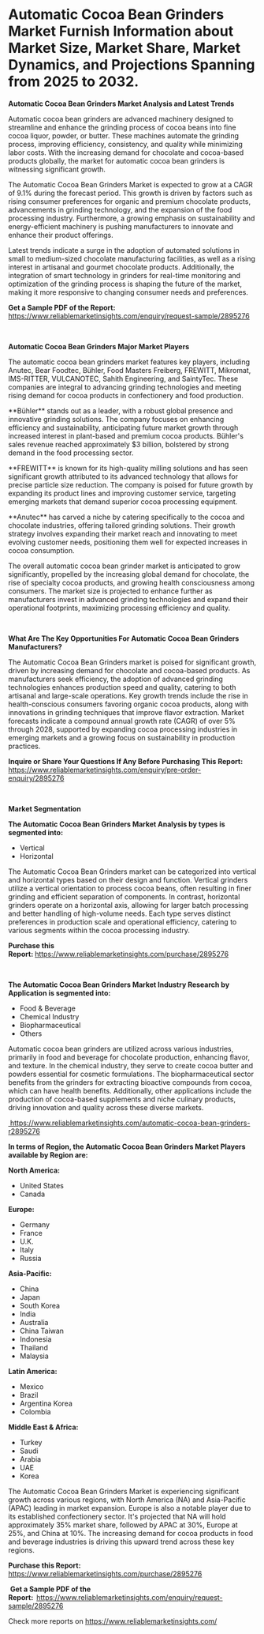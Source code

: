 <p><h1>Automatic Cocoa Bean Grinders Market Furnish Information about Market Size, Market Share, Market Dynamics, and Projections Spanning from 2025 to 2032.</h1></p><p><strong>Automatic Cocoa Bean Grinders Market Analysis and Latest Trends</strong></p>
<p><p>Automatic cocoa bean grinders are advanced machinery designed to streamline and enhance the grinding process of cocoa beans into fine cocoa liquor, powder, or butter. These machines automate the grinding process, improving efficiency, consistency, and quality while minimizing labor costs. With the increasing demand for chocolate and cocoa-based products globally, the market for automatic cocoa bean grinders is witnessing significant growth.</p><p>The Automatic Cocoa Bean Grinders Market is expected to grow at a CAGR of 9.1% during the forecast period. This growth is driven by factors such as rising consumer preferences for organic and premium chocolate products, advancements in grinding technology, and the expansion of the food processing industry. Furthermore, a growing emphasis on sustainability and energy-efficient machinery is pushing manufacturers to innovate and enhance their product offerings.</p><p>Latest trends indicate a surge in the adoption of automated solutions in small to medium-sized chocolate manufacturing facilities, as well as a rising interest in artisanal and gourmet chocolate products. Additionally, the integration of smart technology in grinders for real-time monitoring and optimization of the grinding process is shaping the future of the market, making it more responsive to changing consumer needs and preferences.</p></p>
<p><strong>Get a Sample PDF of the Report:&nbsp;</strong> <a href="https://www.reliablemarketinsights.com/enquiry/request-sample/2895276?utm_campaign=3497&utm_medium=2&utm_source=Github&utm_content=ia&utm_term=15032025&utm_id=automatic-cocoa-bean-grinders">https://www.reliablemarketinsights.com/enquiry/request-sample/2895276</a></p>
<p>&nbsp;</p>
<p><strong>Automatic Cocoa Bean Grinders Major Market Players</strong></p>
<p><p>The automatic cocoa bean grinders market features key players, including Anutec, Bear Foodtec, Bühler, Food Masters Freiberg, FREWITT, Mikromat, IMS-RITTER, VULCANOTEC, Sahith Engineering, and SaintyTec. These companies are integral to advancing grinding technologies and meeting rising demand for cocoa products in confectionery and food production.</p><p>**Bühler** stands out as a leader, with a robust global presence and innovative grinding solutions. The company focuses on enhancing efficiency and sustainability, anticipating future market growth through increased interest in plant-based and premium cocoa products. Bühler's sales revenue reached approximately $3 billion, bolstered by strong demand in the food processing sector.</p><p>**FREWITT** is known for its high-quality milling solutions and has seen significant growth attributed to its advanced technology that allows for precise particle size reduction. The company is poised for future growth by expanding its product lines and improving customer service, targeting emerging markets that demand superior cocoa processing equipment.</p><p>**Anutec** has carved a niche by catering specifically to the cocoa and chocolate industries, offering tailored grinding solutions. Their growth strategy involves expanding their market reach and innovating to meet evolving customer needs, positioning them well for expected increases in cocoa consumption.</p><p>The overall automatic cocoa bean grinder market is anticipated to grow significantly, propelled by the increasing global demand for chocolate, the rise of specialty cocoa products, and growing health consciousness among consumers. The market size is projected to enhance further as manufacturers invest in advanced grinding technologies and expand their operational footprints, maximizing processing efficiency and quality.</p></p>
<p>&nbsp;</p>
<p><strong>What Are The Key Opportunities For Automatic Cocoa Bean Grinders Manufacturers?</strong></p>
<p><p>The Automatic Cocoa Bean Grinders market is poised for significant growth, driven by increasing demand for chocolate and cocoa-based products. As manufacturers seek efficiency, the adoption of advanced grinding technologies enhances production speed and quality, catering to both artisanal and large-scale operations. Key growth trends include the rise in health-conscious consumers favoring organic cocoa products, along with innovations in grinding techniques that improve flavor extraction. Market forecasts indicate a compound annual growth rate (CAGR) of over 5% through 2028, supported by expanding cocoa processing industries in emerging markets and a growing focus on sustainability in production practices.</p></p>
<p><strong>Inquire or Share Your Questions If Any Before Purchasing This Report:</strong> <a href="https://www.reliablemarketinsights.com/enquiry/pre-order-enquiry/2895276?utm_campaign=3497&utm_medium=2&utm_source=Github&utm_content=ia&utm_term=15032025&utm_id=automatic-cocoa-bean-grinders">https://www.reliablemarketinsights.com/enquiry/pre-order-enquiry/2895276</a></p>
<p>&nbsp;</p>
<p><strong>Market Segmentation</strong></p>
<p><strong>The Automatic Cocoa Bean Grinders Market Analysis by types is segmented into:</strong></p>
<p><ul><li>Vertical</li><li>Horizontal</li></ul></p>
<p><p>The Automatic Cocoa Bean Grinders market can be categorized into vertical and horizontal types based on their design and function. Vertical grinders utilize a vertical orientation to process cocoa beans, often resulting in finer grinding and efficient separation of components. In contrast, horizontal grinders operate on a horizontal axis, allowing for larger batch processing and better handling of high-volume needs. Each type serves distinct preferences in production scale and operational efficiency, catering to various segments within the cocoa processing industry.</p></p>
<p><strong>Purchase this Report:&nbsp;</strong><a href="https://www.reliablemarketinsights.com/purchase/2895276?utm_campaign=3497&utm_medium=2&utm_source=Github&utm_content=ia&utm_term=15032025&utm_id=automatic-cocoa-bean-grinders">https://www.reliablemarketinsights.com/purchase/2895276</a></p>
<p>&nbsp;</p>
<p><strong>The Automatic Cocoa Bean Grinders Market Industry Research by Application is segmented into:</strong></p>
<p><ul><li>Food & Beverage</li><li>Chemical Industry</li><li>Biopharmaceutical</li><li>Others</li></ul></p>
<p><p>Automatic cocoa bean grinders are utilized across various industries, primarily in food and beverage for chocolate production, enhancing flavor, and texture. In the chemical industry, they serve to create cocoa butter and powders essential for cosmetic formulations. The biopharmaceutical sector benefits from the grinders for extracting bioactive compounds from cocoa, which can have health benefits. Additionally, other applications include the production of cocoa-based supplements and niche culinary products, driving innovation and quality across these diverse markets.</p></p>
<p><a href="https://www.reliablemarketinsights.com/automatic-cocoa-bean-grinders-r2895276?utm_campaign=3497&utm_medium=2&utm_source=Github&utm_content=ia&utm_term=15032025&utm_id=automatic-cocoa-bean-grinders">&nbsp;https://www.reliablemarketinsights.com/automatic-cocoa-bean-grinders-r2895276</a></p>
<p><strong>In terms of Region, the Automatic Cocoa Bean Grinders Market Players available by Region are:</strong></p>
<p>
    <p> <strong> North America: </strong>
        <ul>
            <li>United States</li>
            <li>Canada</li>
        </ul>
        </p> 
    <p> <strong> Europe: </strong>
        <ul>
            <li>Germany</li>
            <li>France</li>
            <li>U.K.</li>
            <li>Italy</li>
            <li>Russia</li>
        </ul>
        </p> 
    <p> <strong> Asia-Pacific: </strong>
        <ul>
            <li>China</li>
            <li>Japan</li>
            <li>South Korea</li>
            <li>India</li>
            <li>Australia</li>
            <li>China Taiwan</li>
            <li>Indonesia</li>
            <li>Thailand</li>
            <li>Malaysia</li>
        </ul>
        </p> 
    <p> <strong> Latin America: </strong>
        <ul>
            <li>Mexico</li>
            <li>Brazil</li>
            <li>Argentina Korea</li>
            <li>Colombia</li>
        </ul>
        </p> 
    <p> <strong> Middle East & Africa: </strong>
        <ul>
            <li>Turkey</li>
            <li>Saudi</li>
            <li>Arabia</li>
            <li>UAE</li>
            <li>Korea</li>
        </ul>
    </p>
    </p>
<p><p>The Automatic Cocoa Bean Grinders Market is experiencing significant growth across various regions, with North America (NA) and Asia-Pacific (APAC) leading in market expansion. Europe is also a notable player due to its established confectionery sector. It's projected that NA will hold approximately 35% market share, followed by APAC at 30%, Europe at 25%, and China at 10%. The increasing demand for cocoa products in food and beverage industries is driving this upward trend across these key regions.</p></p>
<p><strong>Purchase this Report: </strong><a href="https://www.reliablemarketinsights.com/purchase/2895276?utm_campaign=3497&utm_medium=2&utm_source=Github&utm_content=ia&utm_term=15032025&utm_id=automatic-cocoa-bean-grinders">https://www.reliablemarketinsights.com/purchase/2895276</a></p>
<p>&nbsp;<strong>Get a Sample PDF of the Report:&nbsp;&nbsp;</strong><a href="https://www.reliablemarketinsights.com/enquiry/request-sample/2895276?utm_campaign=3497&utm_medium=2&utm_source=Github&utm_content=ia&utm_term=15032025&utm_id=automatic-cocoa-bean-grinders">https://www.reliablemarketinsights.com/enquiry/request-sample/2895276</a></p>
<p><strong></strong></p>
<p>Check more reports on <a href="https://www.reliablemarketinsights.com/?utm_campaign=3497&utm_medium=2&utm_source=Github&utm_content=ia&utm_term=15032025&utm_id=automatic-cocoa-bean-grinders">https://www.reliablemarketinsights.com/</a></p>